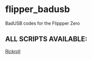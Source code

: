 # flipper_badusb
BadUSB codes for the Flippper Zero

## ALL SCRIPTS AVAILABLE:
[Rickroll](./rickroll.txt)
